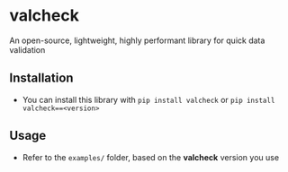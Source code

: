 # valcheck
An open-source, lightweight, highly performant library for quick data validation

## Installation
- You can install this library with `pip install valcheck` or `pip install valcheck==<version>`

## Usage
- Refer to the `examples/` folder, based on the **valcheck** version you use
